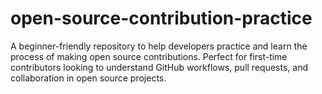 # open-source-contribution-practice
A beginner-friendly repository to help developers practice and learn the process of making open source contributions. Perfect for first-time contributors looking to understand GitHub workflows, pull requests, and collaboration in open source projects.
